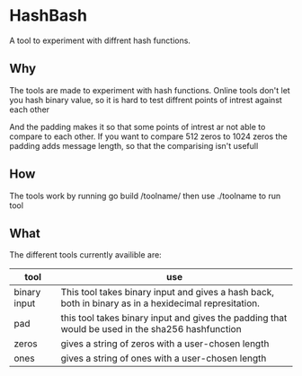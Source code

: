 # HashBash
A tool to experiment with diffrent hash functions.

## Why
The tools are made to experiment with hash functions.
Online tools don't let you hash binary value, so it is hard 
to test diffrent points of intrest against each other

And the padding makes it so that some points of intrest ar not able to compare to each other.
If you want to compare 512 zeros to 1024 zeros the padding adds message length, so that the 
comparising isn't usefull
## How
The tools work by running go build /toolname/ then use ./toolname to run tool

## What
The different tools currently availible are:

|tool|use|
|----|-------|
| binary input | This tool takes binary input and gives a hash back, both in binary as in a hexidecimal represitation. |
| pad | this tool takes binary input and gives the padding that would be used in the sha256 hashfunction |
| zeros| gives a string of zeros with a user-chosen length|
| ones | gives a string of ones with a user-chosen length |

